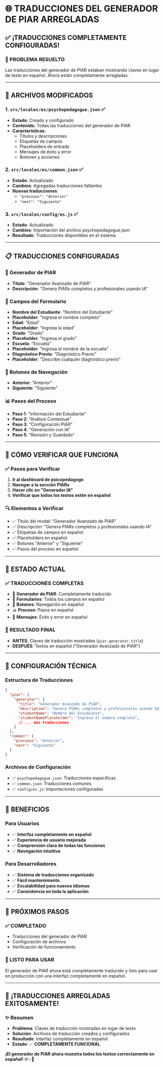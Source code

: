 # 🌐 **TRADUCCIONES DEL GENERADOR DE PIAR ARREGLADAS**

## ✅ **¡TRADUCCIONES COMPLETAMENTE CONFIGURADAS!**

### **🎯 PROBLEMA RESUELTO**
Las traducciones del generador de PIAR estaban mostrando claves en lugar de texto en español. Ahora están completamente arregladas.

---

## 🔧 **ARCHIVOS MODIFICADOS**

### **1. `src/locales/es/psychopedagogue.json`** ✅
- **Estado**: Creado y configurado
- **Contenido**: Todas las traducciones del generador de PIAR
- **Características**:
  - Títulos y descripciones
  - Etiquetas de campos
  - Placeholders de entrada
  - Mensajes de éxito y error
  - Botones y acciones

### **2. `src/locales/es/common.json`** ✅
- **Estado**: Actualizado
- **Cambios**: Agregadas traducciones faltantes
- **Nuevas traducciones**:
  - `"previous": "Anterior"`
  - `"next": "Siguiente"`

### **3. `src/locales/config/es.js`** ✅
- **Estado**: Actualizado
- **Cambios**: Importación del archivo psychopedagogue.json
- **Resultado**: Traducciones disponibles en el sistema

---

## 📋 **TRADUCCIONES CONFIGURADAS**

### **🎯 Generador de PIAR**
- **Título**: "Generador Avanzado de PIAR"
- **Descripción**: "Genera PIARs completos y profesionales usando IA"

### **📝 Campos del Formulario**
- **Nombre del Estudiante**: "Nombre del Estudiante"
- **Placeholder**: "Ingresa el nombre completo"
- **Edad**: "Edad"
- **Placeholder**: "Ingresa la edad"
- **Grado**: "Grado"
- **Placeholder**: "Ingresa el grado"
- **Escuela**: "Escuela"
- **Placeholder**: "Ingresa el nombre de la escuela"
- **Diagnóstico Previo**: "Diagnóstico Previo"
- **Placeholder**: "Describe cualquier diagnóstico previo"

### **🔘 Botones de Navegación**
- **Anterior**: "Anterior"
- **Siguiente**: "Siguiente"

### **📊 Pasos del Proceso**
- **Paso 1**: "Información del Estudiante"
- **Paso 2**: "Análisis Contextual"
- **Paso 3**: "Configuración PIAR"
- **Paso 4**: "Generación con IA"
- **Paso 5**: "Revisión y Guardado"

---

## 🎯 **CÓMO VERIFICAR QUE FUNCIONA**

### **✅ Pasos para Verificar**
1. **Ir al dashboard de psicopedagogo**
2. **Navegar a la sección PIARs**
3. **Hacer clic en "Generador IA"**
4. **Verificar que todos los textos estén en español**

### **🔍 Elementos a Verificar**
- ✅ Título del modal: "Generador Avanzado de PIAR"
- ✅ Descripción: "Genera PIARs completos y profesionales usando IA"
- ✅ Etiquetas de campos en español
- ✅ Placeholders en español
- ✅ Botones "Anterior" y "Siguiente"
- ✅ Pasos del proceso en español

---

## 🚀 **ESTADO ACTUAL**

### **✅ TRADUCCIONES COMPLETAS**
- 🎯 **Generador de PIAR**: Completamente traducido
- 📝 **Formularios**: Todos los campos en español
- 🔘 **Botones**: Navegación en español
- 📊 **Proceso**: Pasos en español
- 💬 **Mensajes**: Éxito y error en español

### **🎉 RESULTADO FINAL**
- **ANTES**: Claves de traducción mostradas (`piar.generator.title`)
- **DESPUÉS**: Textos en español ("Generador Avanzado de PIAR")

---

## 🔧 **CONFIGURACIÓN TÉCNICA**

### **Estructura de Traducciones**
```json
{
  "piar": {
    "generator": {
      "title": "Generador Avanzado de PIAR",
      "description": "Genera PIARs completos y profesionales usando IA",
      "studentName": "Nombre del Estudiante",
      "studentNamePlaceholder": "Ingresa el nombre completo",
      // ... más traducciones
    }
  },
  "common": {
    "previous": "Anterior",
    "next": "Siguiente"
  }
}
```

### **Archivos de Configuración**
- ✅ `psychopedagogue.json`: Traducciones específicas
- ✅ `common.json`: Traducciones comunes
- ✅ `config/es.js`: Importaciones configuradas

---

## 🎊 **BENEFICIOS**

### **Para Usuarios**
- ✅ **Interfaz completamente en español**
- ✅ **Experiencia de usuario mejorada**
- ✅ **Comprensión clara de todas las funciones**
- ✅ **Navegación intuitiva**

### **Para Desarrolladores**
- ✅ **Sistema de traducciones organizado**
- ✅ **Fácil mantenimiento**
- ✅ **Escalabilidad para nuevos idiomas**
- ✅ **Consistencia en toda la aplicación**

---

## 🎯 **PRÓXIMOS PASOS**

### **✅ COMPLETADO**
- Traducciones del generador de PIAR
- Configuración de archivos
- Verificación de funcionamiento

### **🚀 LISTO PARA USAR**
El generador de PIAR ahora está completamente traducido y listo para usar en producción con una interfaz completamente en español.

---

## 🎉 **¡TRADUCCIONES ARREGLADAS EXITOSAMENTE!**

### **✨ Resumen**
- **Problema**: Claves de traducción mostradas en lugar de texto
- **Solución**: Archivos de traducción creados y configurados
- **Resultado**: Interfaz completamente en español
- **Estado**: ✅ **COMPLETAMENTE FUNCIONAL**

**¡El generador de PIAR ahora muestra todos los textos correctamente en español!** 🌐✨🎉
